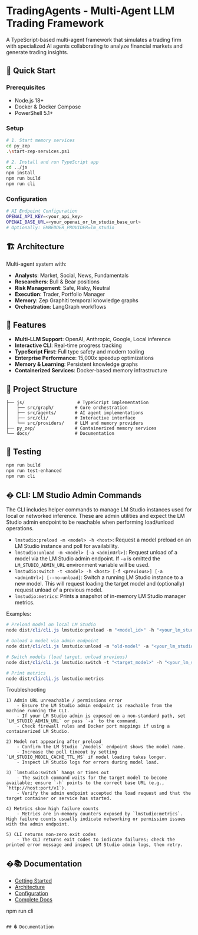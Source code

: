 # TradingAgents - Multi-Agent LLM Trading Framework

A TypeScript-based multi-agent framework that simulates a trading firm with specialized AI agents collaborating to analyze financial markets and generate trading insights.

## 🚀 Quick Start

### Prerequisites
- Node.js 18+
- Docker & Docker Compose 
- PowerShell 5.1+

### Setup
```bash
# 1. Start memory services
cd py_zep
.\start-zep-services.ps1

# 2. Install and run TypeScript app
cd ../js
npm install
npm run build
npm run cli
```

### Configuration
```bash
# AI Endpoint Configuration
OPENAI_API_KEY=<your_api_key>
OPENAI_BASE_URL=<your_openai_or_lm_studio_base_url>
# Optionally: EMBEDDER_PROVIDER=lm_studio
```

## 🏗️ Architecture

Multi-agent system with:
- **Analysts**: Market, Social, News, Fundamentals
- **Researchers**: Bull & Bear positions  
- **Risk Management**: Safe, Risky, Neutral
- **Execution**: Trader, Portfolio Manager
- **Memory**: Zep Graphiti temporal knowledge graphs
- **Orchestration**: LangGraph workflows

## 🎯 Features

- **Multi-LLM Support**: OpenAI, Anthropic, Google, Local inference
- **Interactive CLI**: Real-time progress tracking
- **TypeScript First**: Full type safety and modern tooling
- **Enterprise Performance**: 15,000x speedup optimizations
- **Memory & Learning**: Persistent knowledge graphs
- **Containerized Services**: Docker-based memory infrastructure

## 📁 Project Structure

```
├── js/                    # TypeScript implementation
│   ├── src/graph/        # Core orchestration
│   ├── src/agents/       # AI agent implementations  
│   ├── src/cli/          # Interactive interface
│   └── src/providers/    # LLM and memory providers
├── py_zep/               # Containerized memory services
└── docs/                 # Documentation
```

## 🧪 Testing

```bash
npm run build
npm run test-enhanced
npm run cli
```

## � CLI: LM Studio Admin Commands

The CLI includes helper commands to manage LM Studio instances used for local or networked inference. These are admin utilities and expect the LM Studio admin endpoint to be reachable when performing load/unload operations.

- `lmstudio:preload -m <model> -h <host>`: Request a model preload on an LM Studio instance and poll for availability.
- `lmstudio:unload -m <model> [-a <adminUrl>]`: Request unload of a model via the LM Studio admin endpoint. If `-a` is omitted the `LM_STUDIO_ADMIN_URL` environment variable will be used.
- `lmstudio:switch -t <model> -h <host> [-f <previous>] [-a <adminUrl>] [--no-unload]`: Switch a running LM Studio instance to a new model. This will request loading the target model and (optionally) request unload of a previous model.
- `lmstudio:metrics`: Prints a snapshot of in-memory LM Studio manager metrics.

Examples:
```powershell
# Preload model on local LM Studio
node dist/cli/cli.js lmstudio:preload -m "<model_id>" -h "<your_lm_studio_base_url>"

# Unload a model via admin endpoint
node dist/cli/cli.js lmstudio:unload -m "old-model" -a "<your_lm_studio_admin_url>"

# Switch models (load target, unload previous)
node dist/cli/cli.js lmstudio:switch -t "<target_model>" -h "<your_lm_studio_base_url>" -f "old-model" -a "<your_lm_studio_admin_url>"

# Print metrics
node dist/cli/cli.js lmstudio:metrics
```

Troubleshooting
```
1) Admin URL unreachable / permissions error
	- Ensure the LM Studio admin endpoint is reachable from the machine running the CLI.
	- If your LM Studio admin is exposed on a non-standard path, set `LM_STUDIO_ADMIN_URL` or pass `-a` to the command.
	- Check firewall rules and Docker port mappings if using a containerized LM Studio.

2) Model not appearing after preload
	- Confirm the LM Studio `/models` endpoint shows the model name.
	- Increase the poll timeout by setting `LM_STUDIO_MODEL_CACHE_TTL_MS` if model loading takes longer.
	- Inspect LM Studio logs for errors during model load.

3) `lmstudio:switch` hangs or times out
	- The switch command waits for the target model to become available; ensure `-h` points to the correct base URL (e.g., `http://host:port/v1`).
	- Verify the admin endpoint accepted the load request and that the target container or service has started.

4) Metrics show high failure counts
	- Metrics are in-memory counters exposed by `lmstudio:metrics`. High failure counts usually indicate networking or permission issues with the admin endpoint.

5) CLI returns non-zero exit codes
	- The CLI returns exit codes to indicate failures; check the printed error message and inspect LM Studio admin logs, then retry.
```

## �📚 Documentation

- [Getting Started](docs/GETTING-STARTED.md)
- [Architecture](docs/ARCHITECTURE.md) 
- [Configuration](docs/CONFIGURATION.md)
- [Complete Docs](docs/)

npm run cli
```

## � Documentation